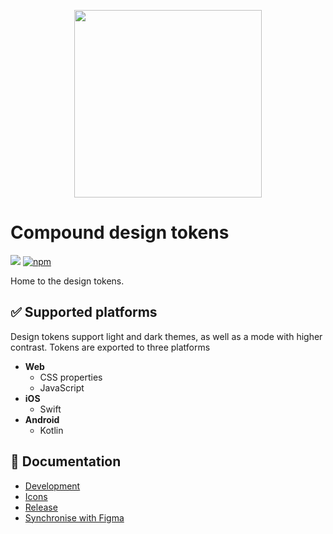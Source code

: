 <p align="center"><img src="https://element.io/images/logo-ele-secondary.svg" width="300" /></p>

# Compound design tokens

[![](https://img.shields.io/github/license/vector-im/compound)](https://github.com/vector-im/compound/blob/main/LICENSE)
[![npm](https://img.shields.io/npm/v/@vector-im/compound-design-tokens)](https://www.npmjs.com/package/@vector-im/compound-design-tokens)

Home to the design tokens.

## ✅ Supported platforms

Design tokens support light and dark themes, as well as a mode with higher contrast.
Tokens are exported to three platforms

- **Web**
  - CSS properties
  - JavaScript
- **iOS**
  - Swift
- **Android**
  - Kotlin

## 📗 Documentation

- [Development](./docs/development.md)
- [Icons](./docs/icons.md)
- [Release](./docs/release.md)
- [Synchronise with Figma](https://compound.element.io/?path=/docs/design-get-started--docs)
